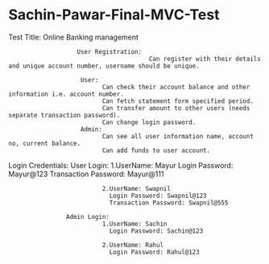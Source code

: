 # Sachin-Pawar-Final-MVC-Test

Test Title: Online Banking management
                       
                       User Registration:
                                           Can register with their details and unique account number, username should be unique.
                                           
                        User:
                              Can check their account balance and other information i.e. account number.
                              Can fetch statement form specified period.
                              Can transfer amount to other users (needs separate transaction password).
                              Can change login password.
                        Admin:
                              Can see all user information name, account no, current balance.
                              Can add funds to user account.
                              
                             
Login Credentials: 
                    User Login:
                              1.UserName: Mayur
                                Login Password: Mayur@123 
                                Transaction Password: Mayur@111                      

                              2.UserName: Swapnil
                                Login Password: Swapnil@123
                                Transaction Password: Swapnil@555

                    Admin Login: 
                              1.UserName: Sachin
                                Login Password: Sachin@123            

                              2.UserName: Rahul
                                Login Password: Rahul@123
